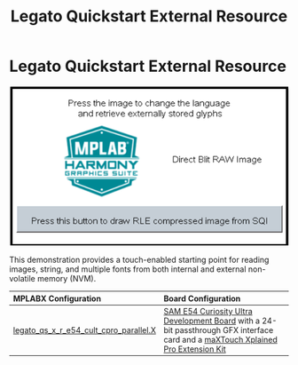 ﻿---
parent: Example Applications
title: Legato Quickstart External Resource
nav_order: 1
---

# Legato Quickstart External Resource

![](./../../docs/html/legato_quickstart_ext_res.png)

This demonstration provides a touch-enabled starting point for reading images, string, and multiple fonts from both internal and external non-volatile memory (NVM).

|MPLABX Configuration|Board Configuration|
|:-------------------|:------------------|
| [legato_qs_x_r_e54_cult_cpro_parallel.X](firmware/legato_qs_x_r_e54_cult_cpro_parallel_X/readme.md) | [SAM E54 Curiosity Ultra Development Board](https://www.microchip.com/Developmenttools/ProductDetails/DM320210) with a 24-bit passthrough GFX interface card and a [maXTouch Xplained Pro Extension Kit](https://www.microchip.com/Developmenttools/ProductDetails/ATMXT-XPRO) |
